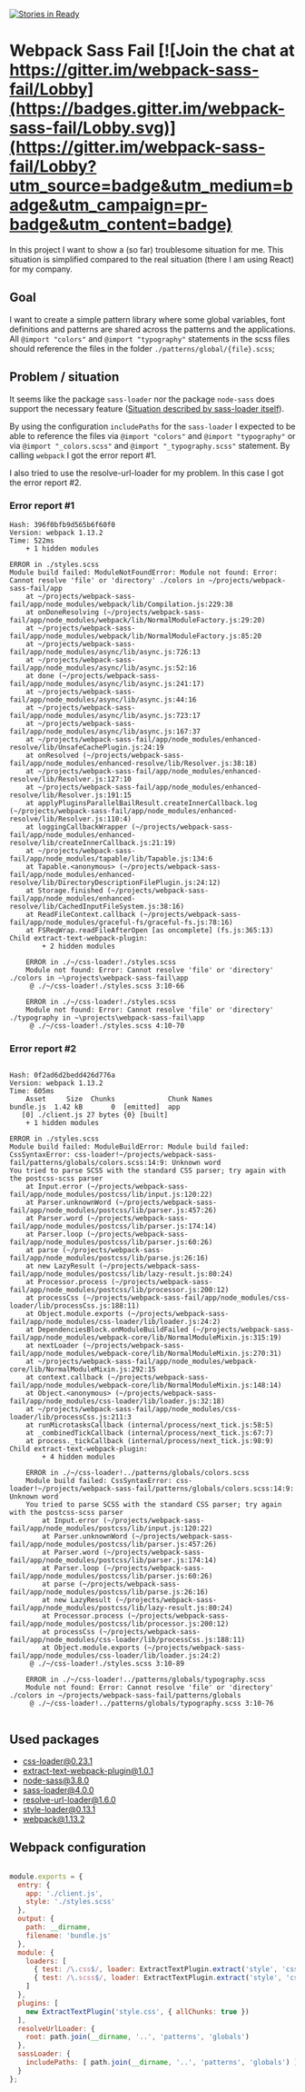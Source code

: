 [![Stories in Ready](https://badge.waffle.io/jbrieske/webpack-sass-fail.png?label=ready&title=Ready)](https://waffle.io/jbrieske/webpack-sass-fail)
# Webpack Sass Fail [![Join the chat at https://gitter.im/webpack-sass-fail/Lobby](https://badges.gitter.im/webpack-sass-fail/Lobby.svg)](https://gitter.im/webpack-sass-fail/Lobby?utm_source=badge&utm_medium=badge&utm_campaign=pr-badge&utm_content=badge)

In this project I want to show a (so far) troublesome situation for me. This situation is simplified compared to the real situation (there I am using React) for my company.

## Goal

I want to create a simple pattern library where some global variables, font definitions and patterns are shared across the patterns and the applications. All `@import "colors"` and `@import "typography"` statements in the scss files should reference the files in the folder `./patterns/global/{file}.scss`;

## Problem / situation

It seems like the package `sass-loader` nor the package `node-sass` does support the necessary feature ([Situation described by sass-loader itself](https://github.com/jtangelder/sass-loader#problems-with-url)).

By using the configuration `includePaths` for the `sass-loader` I expected to be able to reference the files via `@import "colors"` and `@import "typography"` or via `@import "_colors.scss"` and `@import "_typography.scss"` statement. By calling `webpack` I got the error report #1.

I also tried to use the resolve-url-loader for my problem. In this case I got the error report #2.

### Error report #1

```
Hash: 396f0bfb9d565b6f60f0
Version: webpack 1.13.2
Time: 522ms
    + 1 hidden modules

ERROR in ./styles.scss
Module build failed: ModuleNotFoundError: Module not found: Error: Cannot resolve 'file' or 'directory' ./colors in ~/projects/webpack-sass-fail/app
    at ~/projects/webpack-sass-fail/app/node_modules/webpack/lib/Compilation.js:229:38
    at onDoneResolving (~/projects/webpack-sass-fail/app/node_modules/webpack/lib/NormalModuleFactory.js:29:20)
    at ~/projects/webpack-sass-fail/app/node_modules/webpack/lib/NormalModuleFactory.js:85:20
    at ~/projects/webpack-sass-fail/app/node_modules/async/lib/async.js:726:13
    at ~/projects/webpack-sass-fail/app/node_modules/async/lib/async.js:52:16
    at done (~/projects/webpack-sass-fail/app/node_modules/async/lib/async.js:241:17)
    at ~/projects/webpack-sass-fail/app/node_modules/async/lib/async.js:44:16
    at ~/projects/webpack-sass-fail/app/node_modules/async/lib/async.js:723:17
    at ~/projects/webpack-sass-fail/app/node_modules/async/lib/async.js:167:37
    at ~/projects/webpack-sass-fail/app/node_modules/enhanced-resolve/lib/UnsafeCachePlugin.js:24:19
    at onResolved (~/projects/webpack-sass-fail/app/node_modules/enhanced-resolve/lib/Resolver.js:38:18)
    at ~/projects/webpack-sass-fail/app/node_modules/enhanced-resolve/lib/Resolver.js:127:10
    at ~/projects/webpack-sass-fail/app/node_modules/enhanced-resolve/lib/Resolver.js:191:15
    at applyPluginsParallelBailResult.createInnerCallback.log (~/projects/webpack-sass-fail/app/node_modules/enhanced-resolve/lib/Resolver.js:110:4)
    at loggingCallbackWrapper (~/projects/webpack-sass-fail/app/node_modules/enhanced-resolve/lib/createInnerCallback.js:21:19)
    at ~/projects/webpack-sass-fail/app/node_modules/tapable/lib/Tapable.js:134:6
    at Tapable.<anonymous> (~/projects/webpack-sass-fail/app/node_modules/enhanced-resolve/lib/DirectoryDescriptionFilePlugin.js:24:12)
    at Storage.finished (~/projects/webpack-sass-fail/app/node_modules/enhanced-resolve/lib/CachedInputFileSystem.js:38:16)
    at ReadFileContext.callback (~/projects/webpack-sass-fail/app/node_modules/graceful-fs/graceful-fs.js:78:16)
    at FSReqWrap.readFileAfterOpen [as oncomplete] (fs.js:365:13)
Child extract-text-webpack-plugin:
        + 2 hidden modules

    ERROR in ./~/css-loader!./styles.scss
    Module not found: Error: Cannot resolve 'file' or 'directory' ./colors in ~\projects\webpack-sass-fail\app
     @ ./~/css-loader!./styles.scss 3:10-66

    ERROR in ./~/css-loader!./styles.scss
    Module not found: Error: Cannot resolve 'file' or 'directory' ./typography in ~\projects\webpack-sass-fail\app
     @ ./~/css-loader!./styles.scss 4:10-70
```


### Error report #2


```

Hash: 0f2ad6d2bedd426d776a
Version: webpack 1.13.2
Time: 605ms
    Asset     Size  Chunks             Chunk Names
bundle.js  1.42 kB       0  [emitted]  app
   [0] ./client.js 27 bytes {0} [built]
    + 1 hidden modules

ERROR in ./styles.scss
Module build failed: ModuleBuildError: Module build failed: CssSyntaxError: css-loader!~/projects/webpack-sass-fail/patterns/globals/colors.scss:14:9: Unknown word
You tried to parse SCSS with the standard CSS parser; try again with the postcss-scss parser
    at Input.error (~/projects/webpack-sass-fail/app/node_modules/postcss/lib/input.js:120:22)
    at Parser.unknownWord (~/projects/webpack-sass-fail/app/node_modules/postcss/lib/parser.js:457:26)
    at Parser.word (~/projects/webpack-sass-fail/app/node_modules/postcss/lib/parser.js:174:14)
    at Parser.loop (~/projects/webpack-sass-fail/app/node_modules/postcss/lib/parser.js:60:26)
    at parse (~/projects/webpack-sass-fail/app/node_modules/postcss/lib/parse.js:26:16)
    at new LazyResult (~/projects/webpack-sass-fail/app/node_modules/postcss/lib/lazy-result.js:80:24)
    at Processor.process (~/projects/webpack-sass-fail/app/node_modules/postcss/lib/processor.js:200:12)
    at processCss (~/projects/webpack-sass-fail/app/node_modules/css-loader/lib/processCss.js:188:11)
    at Object.module.exports (~/projects/webpack-sass-fail/app/node_modules/css-loader/lib/loader.js:24:2)
    at DependenciesBlock.onModuleBuildFailed (~/projects/webpack-sass-fail/app/node_modules/webpack-core/lib/NormalModuleMixin.js:315:19)
    at nextLoader (~/projects/webpack-sass-fail/app/node_modules/webpack-core/lib/NormalModuleMixin.js:270:31)
    at ~/projects/webpack-sass-fail/app/node_modules/webpack-core/lib/NormalModuleMixin.js:292:15
    at context.callback (~/projects/webpack-sass-fail/app/node_modules/webpack-core/lib/NormalModuleMixin.js:148:14)
    at Object.<anonymous> (~/projects/webpack-sass-fail/app/node_modules/css-loader/lib/loader.js:32:18)
    at ~/projects/webpack-sass-fail/app/node_modules/css-loader/lib/processCss.js:211:3
    at runMicrotasksCallback (internal/process/next_tick.js:58:5)
    at _combinedTickCallback (internal/process/next_tick.js:67:7)
    at process._tickCallback (internal/process/next_tick.js:98:9)
Child extract-text-webpack-plugin:
        + 4 hidden modules

    ERROR in ./~/css-loader!../patterns/globals/colors.scss
    Module build failed: CssSyntaxError: css-loader!~/projects/webpack-sass-fail/patterns/globals/colors.scss:14:9: Unknown word
    You tried to parse SCSS with the standard CSS parser; try again with the postcss-scss parser
        at Input.error (~/projects/webpack-sass-fail/app/node_modules/postcss/lib/input.js:120:22)
        at Parser.unknownWord (~/projects/webpack-sass-fail/app/node_modules/postcss/lib/parser.js:457:26)
        at Parser.word (~/projects/webpack-sass-fail/app/node_modules/postcss/lib/parser.js:174:14)
        at Parser.loop (~/projects/webpack-sass-fail/app/node_modules/postcss/lib/parser.js:60:26)
        at parse (~/projects/webpack-sass-fail/app/node_modules/postcss/lib/parse.js:26:16)
        at new LazyResult (~/projects/webpack-sass-fail/app/node_modules/postcss/lib/lazy-result.js:80:24)
        at Processor.process (~/projects/webpack-sass-fail/app/node_modules/postcss/lib/processor.js:200:12)
        at processCss (~/projects/webpack-sass-fail/app/node_modules/css-loader/lib/processCss.js:188:11)
        at Object.module.exports (~/projects/webpack-sass-fail/app/node_modules/css-loader/lib/loader.js:24:2)
     @ ./~/css-loader!./styles.scss 3:10-89

    ERROR in ./~/css-loader!../patterns/globals/typography.scss
    Module not found: Error: Cannot resolve 'file' or 'directory' ./colors in ~/projects/webpack-sass-fail/patterns/globals
     @ ./~/css-loader!../patterns/globals/typography.scss 3:10-76


```


## Used packages
- css-loader@0.23.1
- extract-text-webpack-plugin@1.0.1
- node-sass@3.8.0
- sass-loader@4.0.0
- resolve-url-loader@1.6.0
- style-loader@0.13.1
- webpack@1.13.2

## Webpack configuration

```javascript

module.exports = {
  entry: {
    app: './client.js',
    style: './styles.scss'
  },
  output: {
    path: __dirname,
    filename: 'bundle.js'
  },
  module: {
    loaders: [
      { test: /\.css$/, loader: ExtractTextPlugin.extract('style', 'css') },
      { test: /\.scss$/, loader: ExtractTextPlugin.extract('style', 'css', 'sass') }
    ]
  },
  plugins: [
    new ExtractTextPlugin('style.css', { allChunks: true })
  ],
  resolveUrlLoader: {
    root: path.join(__dirname, '..', 'patterns', 'globals')
  },
  sassLoader: {
    includePaths: [ path.join(__dirname, '..', 'patterns', 'globals') ]
  }
};
```
